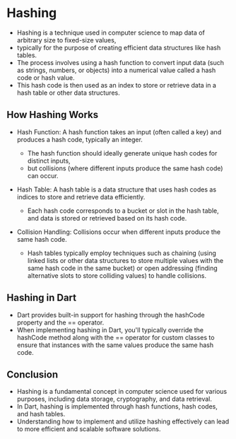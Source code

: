 # Hashing
- Hashing is a technique used in computer science to map data of arbitrary size to fixed-size values, 
- typically for the purpose of creating efficient data structures like hash tables. 
- The process involves using a hash function to convert input data (such as strings, numbers, or objects) into a numerical value called a hash code or hash value.
- This hash code is then used as an index to store or retrieve data in a hash table or other data structures.

## How Hashing Works
- Hash Function: A hash function takes an input (often called a key) and produces a hash code, typically an integer.
  - The hash function should ideally generate unique hash codes for distinct inputs,
  - but collisions (where different inputs produce the same hash code) can occur.

- Hash Table: A hash table is a data structure that uses hash codes as indices to store and retrieve data efficiently.
  - Each hash code corresponds to a bucket or slot in the hash table, and data is stored or retrieved based on its hash code.

- Collision Handling: Collisions occur when different inputs produce the same hash code.
  - Hash tables typically employ techniques such as chaining (using linked lists or other data structures to store multiple values with the same hash code in the same bucket) or open addressing (finding alternative slots to store colliding values) to handle collisions.

## Hashing in Dart
- Dart provides built-in support for hashing through the hashCode property and the == operator.
- When implementing hashing in Dart, you'll typically override the hashCode method along with the == operator for custom classes to ensure that instances with the same values produce the same hash code.

## Conclusion
- Hashing is a fundamental concept in computer science used for various purposes, including data storage, cryptography, and data retrieval. 
- In Dart, hashing is implemented through hash functions, hash codes, and hash tables. 
- Understanding how to implement and utilize hashing effectively can lead to more efficient and scalable software solutions.